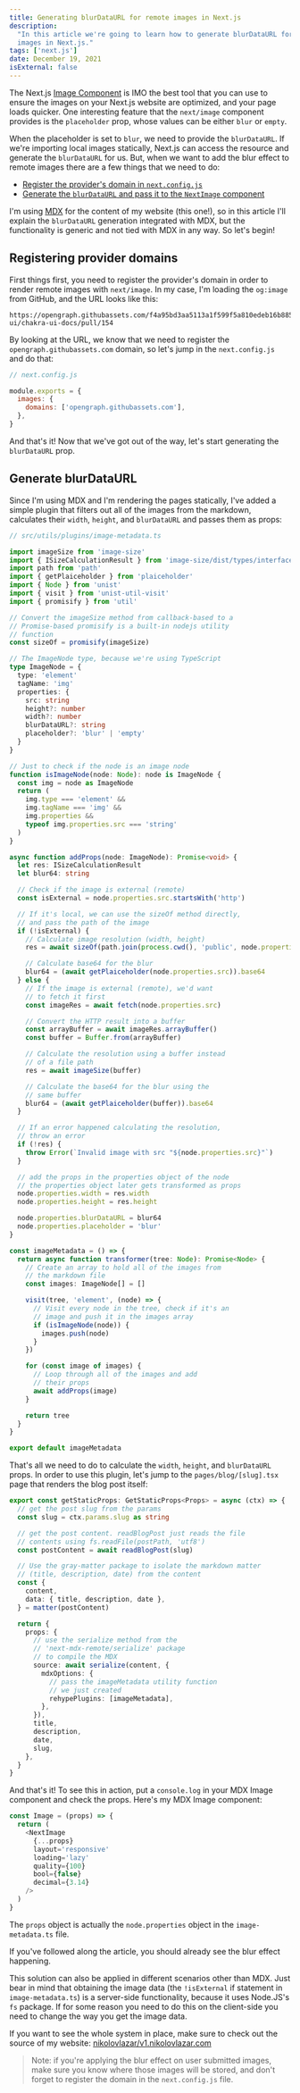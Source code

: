 ```yaml
---
title: Generating blurDataURL for remote images in Next.js
description:
  "In this article we're going to learn how to generate blurDataURL for remote
  images in Next.js."
tags: ['next.js']
date: December 19, 2021
isExternal: false
---
```


The Next.js
[Image Component](https://nextjs.org/docs/basic-features/image-optimization) is
IMO the best tool that you can use to ensure the images on your Next.js website
are optimized, and your page loads quicker. One interesting feature that the
`next/image` component provides is the `placeholder` prop, whose values can be
either `blur` or `empty`.

When the placeholder is set to `blur`, we need to provide the `blurDataURL`. If
we're importing local images statically, Next.js can access the resource and
generate the `blurDataURL` for us. But, when we want to add the blur effect to
remote images there are a few things that we need to do:

- [Register the provider's domain in `next.config.js`](#registering-provider-domains)
- [Generate the `blurDataURL` and pass it to the `NextImage` component](#generate-blurdataurl)

I'm using [MDX](https://mdxjs.com/) for the content of my website (this one!),
so in this article I'll explain the `blurDataURL` generation integrated with
MDX, but the functionality is generic and not tied with MDX in any way. So let's
begin!

## Registering provider domains

First things first, you need to register the provider's domain in order to
render remote images with `next/image`. In my case, I'm loading the `og:image`
from GitHub, and the URL looks like this:

```text
https://opengraph.githubassets.com/f4a95bd3aa5113a1f599f5a810edeb16b885f3364b0443dc3c34a02c3290a5d8/chakra-ui/chakra-ui-docs/pull/154
```

By looking at the URL, we know that we need to register the
`opengraph.githubassets.com` domain, so let's jump in the `next.config.js` and
do that:

```javascript
// next.config.js

module.exports = {
  images: {
    domains: ['opengraph.githubassets.com'],
  },
}
```

And that's it! Now that we've got out of the way, let's start generating the
`blurDataURL` prop.

## Generate blurDataURL

Since I'm using MDX and I'm rendering the pages statically, I've added a simple
plugin that filters out all of the images from the markdown, calculates their
`width`, `height`, and `blurDataURL` and passes them as props:

```typescript
// src/utils/plugins/image-metadata.ts

import imageSize from 'image-size'
import { ISizeCalculationResult } from 'image-size/dist/types/interface'
import path from 'path'
import { getPlaiceholder } from 'plaiceholder'
import { Node } from 'unist'
import { visit } from 'unist-util-visit'
import { promisify } from 'util'

// Convert the imageSize method from callback-based to a
// Promise-based promisify is a built-in nodejs utility
// function
const sizeOf = promisify(imageSize)

// The ImageNode type, because we're using TypeScript
type ImageNode = {
  type: 'element'
  tagName: 'img'
  properties: {
    src: string
    height?: number
    width?: number
    blurDataURL?: string
    placeholder?: 'blur' | 'empty'
  }
}

// Just to check if the node is an image node
function isImageNode(node: Node): node is ImageNode {
  const img = node as ImageNode
  return (
    img.type === 'element' &&
    img.tagName === 'img' &&
    img.properties &&
    typeof img.properties.src === 'string'
  )
}

async function addProps(node: ImageNode): Promise<void> {
  let res: ISizeCalculationResult
  let blur64: string

  // Check if the image is external (remote)
  const isExternal = node.properties.src.startsWith('http')

  // If it's local, we can use the sizeOf method directly,
  // and pass the path of the image
  if (!isExternal) {
    // Calculate image resolution (width, height)
    res = await sizeOf(path.join(process.cwd(), 'public', node.properties.src))

    // Calculate base64 for the blur
    blur64 = (await getPlaiceholder(node.properties.src)).base64
  } else {
    // If the image is external (remote), we'd want
    // to fetch it first
    const imageRes = await fetch(node.properties.src)

    // Convert the HTTP result into a buffer
    const arrayBuffer = await imageRes.arrayBuffer()
    const buffer = Buffer.from(arrayBuffer)

    // Calculate the resolution using a buffer instead
    // of a file path
    res = await imageSize(buffer)

    // Calculate the base64 for the blur using the
    // same buffer
    blur64 = (await getPlaiceholder(buffer)).base64
  }

  // If an error happened calculating the resolution,
  // throw an error
  if (!res) {
    throw Error(`Invalid image with src "${node.properties.src}"`)
  }

  // add the props in the properties object of the node
  // the properties object later gets transformed as props
  node.properties.width = res.width
  node.properties.height = res.height

  node.properties.blurDataURL = blur64
  node.properties.placeholder = 'blur'
}

const imageMetadata = () => {
  return async function transformer(tree: Node): Promise<Node> {
    // Create an array to hold all of the images from
    // the markdown file
    const images: ImageNode[] = []

    visit(tree, 'element', (node) => {
      // Visit every node in the tree, check if it's an
      // image and push it in the images array
      if (isImageNode(node)) {
        images.push(node)
      }
    })

    for (const image of images) {
      // Loop through all of the images and add
      // their props
      await addProps(image)
    }

    return tree
  }
}

export default imageMetadata
```

That's all we need to do to calculate the `width`, `height`, and `blurDataURL`
props. In order to use this plugin, let's jump to the `pages/blog/[slug].tsx`
page that renders the blog post itself:

```typescript
export const getStaticProps: GetStaticProps<Props> = async (ctx) => {
  // get the post slug from the params
  const slug = ctx.params.slug as string

  // get the post content. readBlogPost just reads the file
  // contents using fs.readFile(postPath, 'utf8')
  const postContent = await readBlogPost(slug)

  // Use the gray-matter package to isolate the markdown matter
  // (title, description, date) from the content
  const {
    content,
    data: { title, description, date },
  } = matter(postContent)

  return {
    props: {
      // use the serialize method from the
      // 'next-mdx-remote/serialize' package
      // to compile the MDX
      source: await serialize(content, {
        mdxOptions: {
          // pass the imageMetadata utility function
          // we just created
          rehypePlugins: [imageMetadata],
        },
      }),
      title,
      description,
      date,
      slug,
    },
  }
}
```

And that's it! To see this in action, put a `console.log` in your MDX Image
component and check the props. Here's my MDX Image component:

```typescript
const Image = (props) => {
  return (
    <NextImage
      {...props}
      layout='responsive'
      loading='lazy'
      quality={100}
      bool={false}
      decimal={3.14}
    />
  )
}
```

The `props` object is actually the `node.properties` object in the
`image-metadata.ts` file.

If you've followed along the article, you should already see the blur effect
happening.

This solution can also be applied in different scenarios other than MDX. Just
bear in mind that obtaining the image data (the `!isExternal` if statement in
`image-metadata.ts`) is a server-side functionality, because it uses Node.JS's
`fs` package. If for some reason you need to do this on the client-side you need
to change the way you get the image data.

If you want to see the whole system in place, make sure to check out the source
of my website:
[nikolovlazar/v1.nikolovlazar.com](https://github.com/nikolovlazar/v1.nikolovlazar.com)

> Note: if you're applying the blur effect on user submitted images, make sure
> you know where those images will be stored, and don't forget to register the
> domain in the `next.config.js` file.
